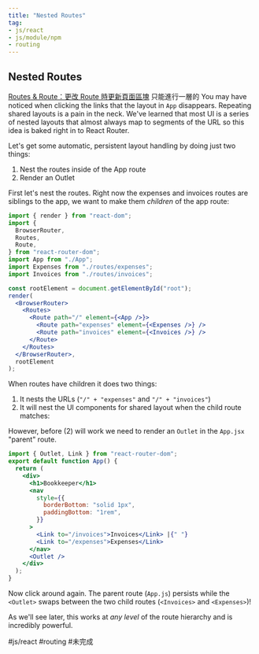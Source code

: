 ```yaml
---
title: "Nested Routes"
tag: 
- js/react 
- js/module/npm 
- routing
---
```

## Nested Routes
[Routes & Route：更改 Route 時更新頁面區塊](Routes%20&%20Route：更改%20Route%20時更新頁面區塊.md) 只能進行一層的
You may have noticed when clicking the links that the layout in `App` disappears. Repeating shared layouts is a pain in the neck. We've learned that most UI is a series of nested layouts that almost always map to segments of the URL so this idea is baked right in to React Router.

Let's get some automatic, persistent layout handling by doing just two things:

1.  Nest the routes inside of the App route
2.  Render an Outlet

First let's nest the routes. Right now the expenses and invoices routes are siblings to the app, we want to make them _children_ of the app route:
```jsx
import { render } from "react-dom";
import {
  BrowserRouter,
  Routes,
  Route,
} from "react-router-dom";
import App from "./App";
import Expenses from "./routes/expenses";
import Invoices from "./routes/invoices";

const rootElement = document.getElementById("root");
render(
  <BrowserRouter>
    <Routes>
      <Route path="/" element={<App />}>
        <Route path="expenses" element={<Expenses />} />
        <Route path="invoices" element={<Invoices />} />
      </Route>
    </Routes>
  </BrowserRouter>,
  rootElement
);
```
When routes have children it does two things:

1.  It nests the URLs (`"/" + "expenses"` and `"/" + "invoices"`)
2.  It will nest the UI components for shared layout when the child route matches:

However, before (2) will work we need to render an `Outlet` in the `App.jsx` "parent" route.

```jsx
import { Outlet, Link } from "react-router-dom";
export default function App() {
  return (
    <div>
      <h1>Bookkeeper</h1>
      <nav
        style={{
          borderBottom: "solid 1px",
          paddingBottom: "1rem",
        }}
      >
        <Link to="/invoices">Invoices</Link> |{" "}
        <Link to="/expenses">Expenses</Link>
      </nav>
      <Outlet />
    </div>
  );
}
```
Now click around again. The parent route (`App.js`) persists while the `<Outlet>` swaps between the two child routes (`<Invoices>` and `<Expenses>`)!

As we'll see later, this works at _any level_ of the route hierarchy and is incredibly powerful.


#js/react #routing #未完成 